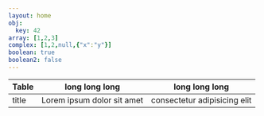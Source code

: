 ```yaml
---
layout: home
obj:
  key: 42
array: [1,2,3]
complex: [1,2,null,{"x":"y"}]
boolean: true
boolean2: false
---
```



| Table | long long long | long long long |
| ----- | -------------- | -------------- |
| title | Lorem ipsum dolor sit amet | consectetur adipisicing elit |
